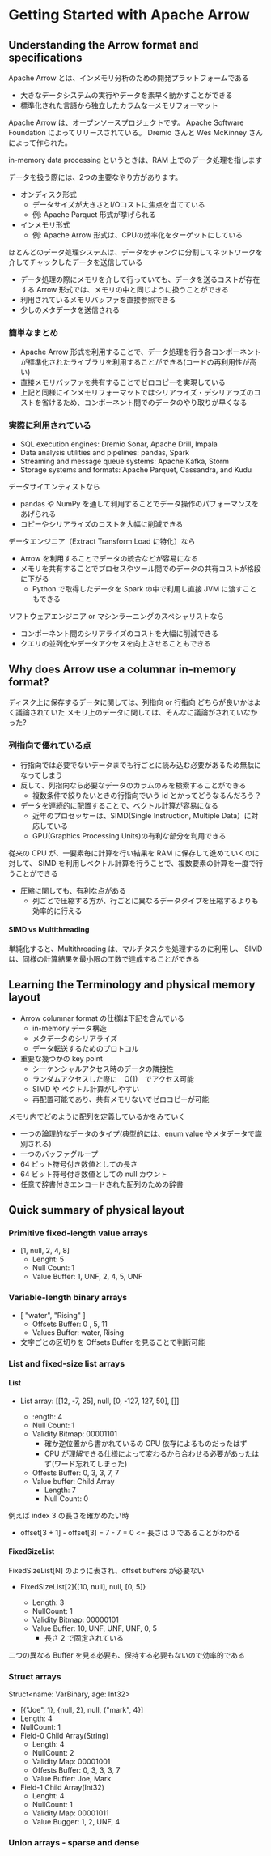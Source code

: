 # Getting Started with Apache Arrow

## Understanding the Arrow format and specifications

Apache Arrow とは、インメモリ分析のための開発プラットフォームである
- 大きなデータシステムの実行やデータを素早く動かすことができる
- 標準化された言語から独立したカラムなーメモリフォーマット

Apache Arrow は、オープンソースプロジェクトです。
Apache Software Foundation によってリリースされている。
Dremio さんと Wes McKinney さんによって作られた。

in-memory data processing というときは、RAM 上でのデータ処理を指します

データを扱う際には、2つの主要なやり方があります。
- オンディスク形式
  - データサイズが大きさとI/Oコストに焦点を当てている
  - 例: Apache Parquet 形式が挙げられる
- インメモリ形式
  - 例: Apache Arrow 形式は、CPUの効率化をターゲットにしている

ほとんどのデータ処理システムは、データをチャンクに分割してネットワークを介してチャックしたデータを送信している
- データ処理の際にメモリを介して行っていても、データを送るコストが存在する
Arrow 形式では、メモリの中と同じように扱うことができる
- 利用されているメモリバッファを直接参照できる
- 少しのメタデータを送信される

### 簡単なまとめ
- Apache Arrow 形式を利用することで、データ処理を行う各コンポーネントが標準化されたライブラリを利用することができる(コードの再利用性が高い)
- 直接メモリバッファを共有することでゼロコピーを実現している
- 上記と同様にインメモリフォーマットではシリアライズ・デシリアラズのコストを省けるため、コンポーネント間でのデータのやり取りが早くなる

### 実際に利用されている

- SQL execution engines: Dremio Sonar, Apache Drill, Impala
- Data analysis utilities and pipelines: pandas, Spark
- Streaming and message queue systems: Apache Kafka, Storm
- Storage systems and formats: Apache Parquet, Cassandra, and Kudu

データサイエンティストなら
- pandas や NumPy を通して利用することでデータ操作のパフォーマンスをあげられる
- コピーやシリアライズのコストを大幅に削減できる

データエンジニア（Extract Transform Load に特化）なら
- Arrow を利用することでデータの統合などが容易になる
- メモリを共有することでプロセスやツール間でのデータの共有コストが格段に下がる
    - Python で取得したデータを Spark の中で利用し直接 JVM に渡すこともできる

ソフトウェアエンジニア or マシンラーニングのスペシャリストなら
- コンポーネント間のシリアライズのコストを大幅に削減できる
- クエリの並列化やデータアクセスを向上させることもできる

## Why does Arrow use a columnar in-memory format?

ディスク上に保存するデータに関しては、列指向 or 行指向 どちらが良いかはよく議論されていた
メモリ上のデータに関しては、そんなに議論がされていなかった?

### 列指向で優れている点
- 行指向では必要でないデータまでも行ごとに読み込む必要があるため無駄になってしまう
- 反して、列指向なら必要なデータのカラムのみを検索することができる
  - 複数条件で絞りたいときの行指向でいう id とかってどうなるんだろう？
- データを連続的に配置することで、ベクトル計算が容易になる
  - 近年のプロセッサーは、SIMD(Single Instruction, Multiple Data）に対応している
  - GPU(Graphics Processing Units)の有利な部分を利用できる

従来の CPU が、一要素毎に計算を行い結果を RAM に保存して進めていくのに対して、
SIMD を利用しベクトル計算を行うことで、複数要素の計算を一度で行うことができる

- 圧縮に関しても、有利な点がある
  - 列ごとで圧縮する方が、行ごとに異なるデータタイプを圧縮するよりも効率的に行える

#### SIMD vs Multithreading
単純化すると、Multithreading は、マルチタスクを処理するのに利用し、
SIMD は、同様の計算結果を最小限の工数で達成することができる

## Learning the Terminology and physical memory layout
- Arrow columnar format の仕様は下記を含んでいる
  - in-memory データ構造
  - メタデータのシリアライズ
  - データ転送するためのプロトコル
- 重要な幾つかの key point
  - シーケンシャルアクセス時のデータの隣接性
  - ランダムアクセスした際に　O(1)　でアクセス可能
  - SIMD や ベクトル計算がしやすい
  - 再配置可能であり、共有メモリないでゼロコピーが可能

メモリ内でどのように配列を定義しているかをみていく
- 一つの論理的なデータのタイプ(典型的には、enum value やメタデータで識別される)
- 一つのバッファグループ
- 64 ビット符号付き数値としての長さ
- 64 ビット符号付き数値としての null カウント
- 任意で辞書付きエンコードされた配列のための辞書

## Quick summary of physical layout

### Primitive fixed-length value arrays
- [1, null, 2, 4, 8]
  - Lenght: 5
  - Null Count: 1
  - Value Buffer: 1, UNF, 2, 4, 5, UNF

### Variable-length binary arrays
- [ "water", "Rising" ]
  - Offsets Buffer: 0 , 5, 11
  - Values Buffer: water, Rising
- 文字ごとの区切りを Offsets Buffer を見ることで判断可能

### List and fixed-size list arrays

#### List
- List<Int8> array: [[12, -7, 25], null, [0, -127, 127, 50], []]
  - :ength: 4
  - Null Count: 1
  - Validity Bitmap: 00001101
    - 確か逆位置から書かれているの CPU 依存によるものだったはず
    - CPU が理解できる仕様によって変わるから合わせる必要があったはず(ワード忘れてしまった)
  - Offests Buffer: 0, 3, 3, 7, 7
  - Value buffer: Child Array
    - Length: 7
    - Null Count: 0

例えば index 3 の長さを確かめたい時
- offset[3 + 1] - offset[3] = 7 - 7 = 0 <= 長さは 0 であることがわかる

#### FixedSizeList
FixedSizeList<T>[N] のように表され、offset buffers が必要ない

- FixedSizeList<Int8>[2]{[10, null], null, [0, 5]}
  - Length: 3
  - NullCount: 1
  - Validity Bitmap: 00000101
  - Value Buffer: 10, UNF, UNF, UNF, 0, 5
    - 長さ 2 で固定されている

二つの異なる Buffer を見る必要も、保持する必要もないので効率的である

### Struct arrays
Struct<name: VarBinary, age: Int32>
- [{"Joe", 1}, {null, 2}, null, {"mark", 4}]
- Length: 4
- NullCount: 1
- Field-0 Child Array(String)
  - Length: 4
  - NullCount: 2
  - Validity Map: 00001001
  - Offests Buffer: 0, 3, 3, 3, 7
  - Value Buffer: Joe, Mark
- Field-1 Child Array(Int32)
  - Lenght: 4
  - NullCount: 1
  - Validity Map: 00001011
  - Value Bugger: 1, 2, UNF, 4

### Union arrays - sparse and dense

